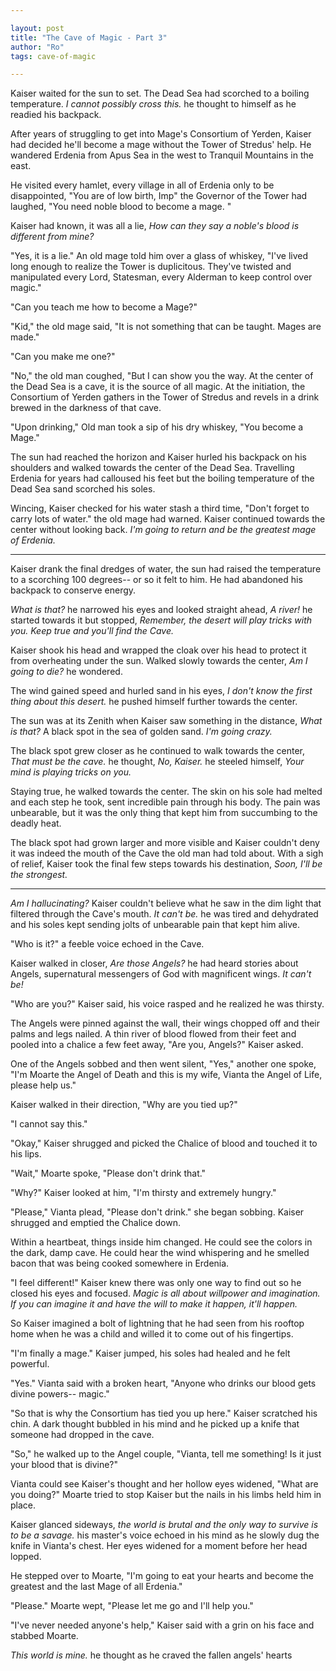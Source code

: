 ```yaml
---

layout: post
title: "The Cave of Magic - Part 3" 
author: "Ro"
tags: cave-of-magic

---
```


Kaiser waited for the sun to set. The Dead Sea had scorched to a boiling temperature. *I cannot possibly cross this.* he thought to himself as he readied his backpack.

After years of struggling to get into Mage's Consortium of Yerden, Kaiser had decided he'll become a mage without the Tower of Stredus' help. He wandered Erdenia from Apus Sea in the west to Tranquil Mountains in the east. 

He visited every hamlet, every village in all of Erdenia only to be disappointed, "You are of low birth, Imp" the Governor of the Tower had laughed, "You need noble blood to become a mage. " 

Kaiser had known, it was all a lie, *How can they say a noble's blood is different from mine?* 

"Yes, it is a lie." An old mage told him over a glass of whiskey, "I've lived long enough to realize the Tower is duplicitous. They've twisted and manipulated every Lord, Statesman, every Alderman to keep control over magic."

"Can you teach me how to become a Mage?"

"Kid," the old mage said, "It is not something that can be taught. Mages are made."

"Can you make me one?"

"No," the old man coughed, "But I can show you the way. At the center of the Dead Sea is a cave, it is the source of all magic. At the initiation, the Consortium of Yerden gathers in the Tower of Stredus and revels in a drink brewed in the darkness of that cave.

"Upon drinking," Old man took a sip of his dry whiskey, "You become a Mage."

The sun had reached the horizon and Kaiser hurled his backpack on his shoulders and walked towards the center of the Dead Sea. Travelling Erdenia for years had calloused his feet but the boiling temperature of the Dead Sea sand scorched his soles.

Wincing, Kaiser checked for his water stash a third time, "Don't forget to carry lots of water." the old mage had warned. Kaiser continued towards the center without looking back. *I'm going to return and be the greatest mage of Erdenia.*

---

Kaiser drank the final dredges of water, the sun had raised the temperature to a scorching 100 degrees-- or so it felt to him. He had abandoned his backpack to conserve energy.

*What is that?* he narrowed his eyes and looked straight ahead, *A river!* he started towards it but stopped, *Remember, the desert will play tricks with you. Keep true and you'll find the Cave.*

Kaiser shook his head and wrapped the cloak over his head to protect it from overheating under the sun. Walked slowly towards the center, *Am I going to die?* he wondered. 

The wind gained speed and hurled sand in his eyes, *I don't know the first thing about this desert.* he pushed himself further towards the center.

The sun was at its Zenith when Kaiser saw something in the distance, *What is that?* A black spot in the sea of golden sand. *I'm going crazy.*

The black spot grew closer as he continued to walk towards the center, *That must be the cave.* he thought, *No, Kaiser.* he steeled himself, *Your mind is playing tricks on you.* 

Staying true, he walked towards the center. The skin on his sole had melted and each step he took, sent incredible pain through his body. The pain was unbearable, but it was the only thing that kept him from succumbing to the deadly heat. 

The black spot had grown larger and more visible and Kaiser couldn't deny it was indeed the mouth of the Cave the old man had told about. With a sigh of relief, Kaiser took the final few steps towards his destination, *Soon, I'll be the strongest.*

---

*Am I hallucinating?* Kaiser couldn't believe what he saw in the dim light that filtered through the Cave's mouth. *It can't be.* he was tired and dehydrated and his soles kept sending jolts of unbearable pain that kept him alive.

"Who is it?" a feeble voice echoed in the Cave. 

Kaiser walked in closer, *Are those Angels?* he had heard stories about Angels, supernatural messengers of God with magnificent wings. *It can't be!* 

"Who are you?" Kaiser said, his voice rasped and he realized he was thirsty. 

The Angels were pinned against the wall, their wings chopped off and their palms and legs nailed. A thin river of blood flowed from their feet and pooled into a chalice a few feet away, "Are you, Angels?" Kaiser asked.

One of the Angels sobbed and then went silent, "Yes," another one spoke, "I'm Moarte the Angel of Death and this is my wife, Vianta the Angel of Life, please help us."

Kaiser walked in their direction, "Why are you tied up?"

"I cannot say this."

"Okay," Kaiser shrugged and picked the Chalice of blood and touched it to his lips.

"Wait," Moarte spoke, "Please don't drink that."

"Why?" Kaiser looked at him, "I'm thirsty and extremely hungry."

"Please," Vianta plead, "Please don't drink." she began sobbing. Kaiser shrugged and emptied the Chalice down. 

Within a heartbeat, things inside him changed. He could see the colors in the dark, damp cave. He could hear the wind whispering and he smelled bacon that was being cooked somewhere in Erdenia. 

"I feel different!" Kaiser knew there was only one way to find out so he closed his eyes and focused. *Magic is all about willpower and imagination. If you can imagine it and have the will to make it happen, it'll happen.* 

So Kaiser imagined a bolt of lightning that he had seen from his rooftop home when he was a child and willed it to come out of his fingertips. 

"I'm finally a mage." Kaiser jumped, his soles had healed and he felt powerful.

"Yes." Vianta said with a broken heart, "Anyone who drinks our blood gets divine powers-- magic."

"So that is why the Consortium has tied you up here." Kaiser scratched his chin. A dark thought bubbled in his mind and he picked up a knife that someone had dropped in the cave.

"So," he walked up to the Angel couple, "Vianta, tell me something! Is it just your blood that is divine?"

Vianta could see Kaiser's thought and her hollow eyes widened, "What are you doing?" Moarte tried to stop Kaiser but the nails in his limbs held him in place.

Kaiser glanced sideways, *the world is brutal and the only way to survive is to be a savage.* his master's voice echoed in his mind as he slowly dug the knife in Vianta's chest. Her eyes widened for a moment before her head lopped. 

He stepped over to Moarte, "I'm going to eat your hearts and become the greatest and the last Mage of all Erdenia."

"Please." Moarte wept, "Please let me go and I'll help you."

"I've never needed anyone's help," Kaiser said with a grin on his face and stabbed Moarte.

*This world is mine.* he thought as he craved the fallen angels' hearts

